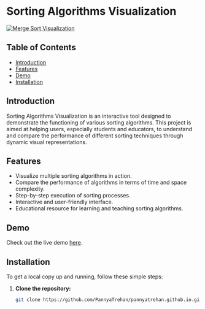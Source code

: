 # Sorting Algorithms Visualization

[![Merge Sort Visualization](https://img.youtube.com/vi/XHZlvUX0gi0/0.jpg)](https://youtu.be/XHZlvUX0gi0)

## Table of Contents
- [Introduction](#introduction)
- [Features](#features)
- [Demo](#demo)
- [Installation](#installation)

## Introduction
Sorting Algorithms Visualization is an interactive tool designed to demonstrate the functioning of various sorting algorithms. This project is aimed at helping users, especially students and educators, to understand and compare the performance of different sorting techniques through dynamic visual representations.

## Features
- Visualize multiple sorting algorithms in action.
- Compare the performance of algorithms in terms of time and space complexity.
- Step-by-step execution of sorting processes.
- Interactive and user-friendly interface.
- Educational resource for learning and teaching sorting algorithms.

## Demo
Check out the live demo [here](https://sorting-visualiser-ekv9r4cpb-pannyatrehans-projects.vercel.app/).

## Installation
To get a local copy up and running, follow these simple steps:

1. **Clone the repository:**
   ```sh
   git clone https://github.com/PannyaTrehan/pannyatrehan.github.io.git
